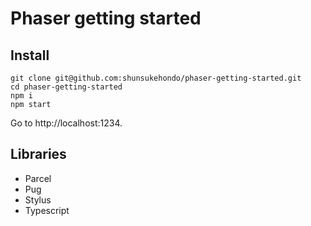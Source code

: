 # Phaser getting started

## Install

```
git clone git@github.com:shunsukehondo/phaser-getting-started.git
cd phaser-getting-started
npm i
npm start
```

Go to http://localhost:1234.

## Libraries

* Parcel
* Pug
* Stylus
* Typescript

